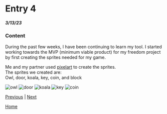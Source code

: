 # Entry 4
##### 3/13/23

### Content
During the past few weeks, I have been continuing to learn my tool. I started working towards the MVP (minimum viable product) for my freedom project by first creating the sprites needed for my game.

Me and my partner used [pixelart](https://www.pixilart.com/) to create the sprites.   
The sprites we created are:  
Owl, door, koala, key, coin, and block

![owl](https://user-images.githubusercontent.com/91750499/226219884-cb15141b-4f7f-41ad-8a74-7a11fb630285.png)
![door](https://user-images.githubusercontent.com/91750499/229255806-54cf049a-07ef-4ba3-885d-5fbe7ec88d62.png)
![koala](https://user-images.githubusercontent.com/91750499/226217471-cc73ab54-22c8-475f-9af4-61c250ae4ff9.png)
![key](https://user-images.githubusercontent.com/91750499/226219003-17be3e4a-09d4-45e3-9953-86491ddd1bd9.png)
![coin](https://user-images.githubusercontent.com/91750499/226217476-38f84490-37f2-41d3-8479-7c0b793ca6b1.png)


[Previous](entry03.md) | [Next](entry05.md)

[Home](../README.md)
